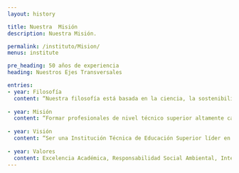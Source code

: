 ```yaml
---
layout: history

title: Nuestra  Misión
description: Nuestra Misión.

permalink: /instituto/Mision/
menus: institute

pre_heading: 50 años de experiencia
heading: Nuestros Ejes Transversales

entries:
- year: Filosofía
  content: “Nuestra filosofía está basada en la ciencia, la sostenibilidad económica, social, ambiental y cultural de un mundo necesitado de seres humanos formados en los valores éticos de la persona humana.”.
  
- year: Misión
  content: “Formar profesionales de nivel técnico superior altamente calificados, con espíritu crítico, creativo, con visión global que contribuyan a una correcta aplicación de una política pública para la conservación y regulación del medio ambiente y el manejo de los recursos naturales de la República Dominicana”.
    
- year: Visión
  content: “Ser una Institución Técnica de Educación Superior líder en la formación, capacitación y actualización de técnicos y profesionales en la gestión del medio ambiente y en el manejo de los recursos naturales que contribuyan con la implementación de un modelo de desarrollo sostenible que garantice una calidad de vida adecuada para las generaciones presentes y futuras”.
    
- year: Valores
  content: Excelencia Académica, Responsabilidad Social Ambiental, Integridad, Equidad. 
---
```

